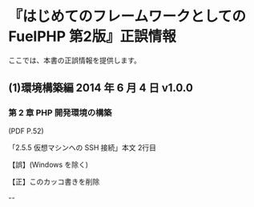 # 『はじめてのフレームワークとしての FuelPHP 第2版』正誤情報

ここでは、本書の正誤情報を提供します。

## (1)環境構築編 2014 年 6 月 4 日 v1.0.0

### 第 2 章 PHP 開発環境の構築

(PDF P.52)

「2.5.5 仮想マシンへの SSH 接続」本文 2行目

【誤】(Windows を除く)

【正】このカッコ書きを削除

--
